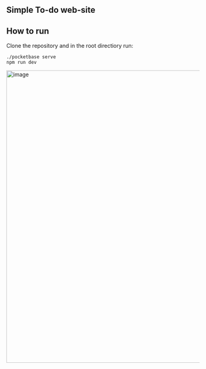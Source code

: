 ## Simple To-do web-site

## How to run

Clone the repository and in the root directiory run:

```
./pocketbase serve
npm run dev
```
<img width="762" alt="image" src="https://github.com/Walparis/todo-nextjs-pocketbase/assets/123378945/6096052c-a3fd-4ce4-b03a-e04c4d531644">
